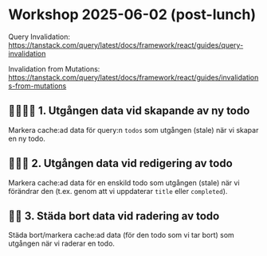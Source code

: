 # Workshop 2025-06-02 (post-lunch)

Query Invalidation: <https://tanstack.com/query/latest/docs/framework/react/guides/query-invalidation>

Invalidation from Mutations: <https://tanstack.com/query/latest/docs/framework/react/guides/invalidations-from-mutations>

## 🧓🏻👶🏻 1. Utgången data vid skapande av ny todo

Markera cache:ad data för query:n `todos` som utgången (stale) när vi skapar en ny todo.

## 🧓🏻📝 2. Utgången data vid redigering av todo

Markera cache:ad data för en enskild todo som utgången (stale) när vi förändrar den (t.ex. genom att vi uppdaterar `title` eller `completed`).

## 🧹📝 3. Städa bort data vid radering av todo

Städa bort/markera cache:ad data (för den todo som vi tar bort) som utgången när vi raderar en todo.
